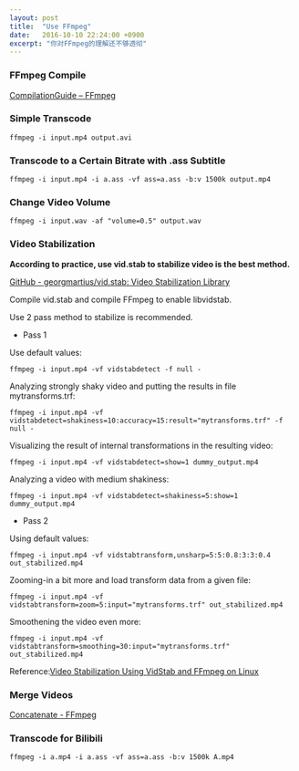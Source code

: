 ```yaml
---
layout: post
title:  "Use FFmpeg"
date:   2016-10-10 22:24:00 +0900
excerpt: "你对FFmpeg的理解还不够透彻"
---
```

### FFmpeg Compile
[CompilationGuide – FFmpeg](https://trac.ffmpeg.org/wiki/CompilationGuide)

### Simple Transcode
```
ffmpeg -i input.mp4 output.avi
```

### Transcode to a Certain Bitrate with .ass Subtitle
```
ffmpeg -i input.mp4 -i a.ass -vf ass=a.ass -b:v 1500k output.mp4
```

### Change Video Volume
```
ffmpeg -i input.wav -af "volume=0.5" output.wav
```

### Video Stabilization
**According to practice, use vid.stab to stabilize video is the best method.**

[GitHub - georgmartius/vid.stab: Video Stabilization Library](https://github.com/georgmartius/vid.stab)

Compile vid.stab and compile FFmpeg to enable libvidstab.

Use 2 pass method to stabilize is recommended.

+ Pass 1

Use default values:

```
ffmpeg -i input.mp4 -vf vidstabdetect -f null -
```

Analyzing strongly shaky video and putting the results in file mytransforms.trf:

```
ffmpeg -i input.mp4 -vf vidstabdetect=shakiness=10:accuracy=15:result="mytransforms.trf" -f null -
```

Visualizing the result of internal transformations in the resulting video:

```
ffmpeg -i input.mp4 -vf vidstabdetect=show=1 dummy_output.mp4
```

Analyzing a video with medium shakiness:

```
ffmpeg -i input.mp4 -vf vidstabdetect=shakiness=5:show=1 dummy_output.mp4
```

+ Pass 2

Using default values:

```
ffmpeg -i input.mp4 -vf vidstabtransform,unsharp=5:5:0.8:3:3:0.4 out_stabilized.mp4
```

Zooming-in a bit more and load transform data from a given file:

```
ffmpeg -i input.mp4 -vf vidstabtransform=zoom=5:input="mytransforms.trf" out_stabilized.mp4
```

Smoothening the video even more:

```
ffmpeg -i input.mp4 -vf vidstabtransform=smoothing=30:input="mytransforms.trf" out_stabilized.mp4
```

Reference:[Video Stabilization Using VidStab and FFmpeg on Linux](https://scottlinux.com/2016/09/17/video-stabilization-using-vidstab-and-ffmpeg-on-linux/)

### Merge Videos
[Concatenate - FFmpeg](https://trac.ffmpeg.org/wiki/Concatenate)

### Transcode for Bilibili

```
ffmpeg -i a.mp4 -i a.ass -vf ass=a.ass -b:v 1500k A.mp4
```
